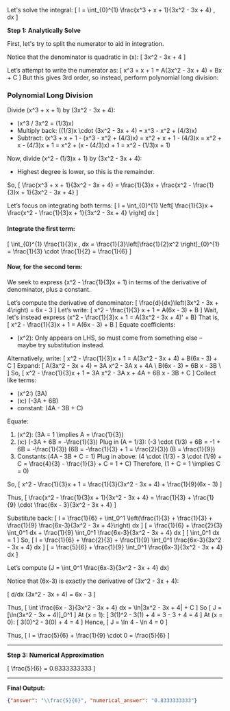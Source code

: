 Let's solve the integral:
\[
I = \int_{0}^{1} \frac{x^3 + x + 1}{3x^2 - 3x + 4} \, dx
\]

**Step 1: Analytically Solve**

First, let's try to split the numerator to aid in integration.

Notice that the denominator is quadratic in \(x\):
\[
3x^2 - 3x + 4
\]

Let’s attempt to write the numerator as:
\[
x^3 + x + 1 = A(3x^2 - 3x + 4) + Bx + C
\]
But this gives 3rd order, so instead, perform polynomial long division:

### Polynomial Long Division

Divide \(x^3 + x + 1\) by \(3x^2 - 3x + 4\):

- \(x^3 / 3x^2 = (1/3)x\)
- Multiply back: \((1/3)x \cdot (3x^2 - 3x + 4) = x^3 - x^2 + (4/3)x\)
- Subtract: \(x^3 + x + 1 - (x^3 - x^2 + (4/3)x) = x^2 + x + 1 - (4/3)x = x^2 + x - (4/3)x + 1 = x^2 + (x - (4/3)x) + 1 = x^2 - (1/3)x + 1\)

Now, divide \(x^2 - (1/3)x + 1\) by \(3x^2 - 3x + 4\):
- Highest degree is lower, so this is the remainder.

So,
\[
\frac{x^3 + x + 1}{3x^2 - 3x + 4} = \frac{1}{3}x + \frac{x^2 - \frac{1}{3}x + 1}{3x^2 - 3x + 4}
\]

Let’s focus on integrating both terms:
\[
I = \int_{0}^{1} \left[ \frac{1}{3}x + \frac{x^2 - \frac{1}{3}x + 1}{3x^2 - 3x + 4} \right] dx
\]

#### Integrate the first term:
\[
\int_{0}^{1} \frac{1}{3}x \, dx = \frac{1}{3}\left[\frac{1}{2}x^2 \right]_{0}^{1} = \frac{1}{3} \cdot \frac{1}{2} = \frac{1}{6}
\]

#### Now, for the second term:
We seek to express \(x^2 - \frac{1}{3}x + 1\) in terms of the derivative of denominator, plus a constant.

Let’s compute the derivative of denominator:
\[
\frac{d}{dx}\left(3x^2 - 3x + 4\right) = 6x - 3
\]
Let’s write:
\[
x^2 - \frac{1}{3} x + 1 = A(6x - 3) + B
\]
Wait, let's instead express \(x^2 - \frac{1}{3}x + 1 = A(3x^2 - 3x + 4)' + B\)
That is,
\[
x^2 - \frac{1}{3}x + 1 = A(6x - 3) + B
\]
Equate coefficients:
- \(x^2\): Only appears on LHS, so must come from something else – maybe try substitution instead.

Alternatively, write:
\[
x^2 - \frac{1}{3}x + 1 = A(3x^2 - 3x + 4) + B(6x - 3) + C
\]
Expand:
\[
A(3x^2 - 3x + 4) = 3A x^2 - 3A x + 4A \\
B(6x - 3) = 6B x - 3B \\
\]
So,
\[
x^2 - \frac{1}{3}x + 1 = 3A x^2 - 3A x + 4A + 6B x - 3B + C
\]
Collect like terms:
- \(x^2:\) \(3A\)
- \(x:\) \(-3A + 6B\)
- constant: \(4A - 3B + C\)

Equate:
1. \(x^2\): \(3A = 1 \implies A = \frac{1}{3}\)
2. \(x:\) \(-3A + 6B = -\frac{1}{3}\)
   Plug in \(A = 1/3\):
   \(-3 \cdot (1/3) + 6B = -1 + 6B = -\frac{1}{3}\)
   \(6B = -\frac{1}{3} + 1 = \frac{2}{3}\)
   \(B = \frac{1}{9}\)
3. Constants:\(4A - 3B + C = 1\)
   Plug in above:
   \(4 \cdot (1/3) - 3 \cdot (1/9) + C = \frac{4}{3} - \frac{1}{3} + C = 1 + C\)
   Therefore, \(1 + C = 1 \implies C = 0\)

So,
\[
x^2 - \frac{1}{3}x + 1 = \frac{1}{3}(3x^2 - 3x + 4) + \frac{1}{9}(6x - 3)
\]

Thus,
\[
\frac{x^2 - \frac{1}{3}x + 1}{3x^2 - 3x + 4} = \frac{1}{3} + \frac{1}{9} \cdot \frac{6x - 3}{3x^2 - 3x + 4}
\]

Substitute back:
\[
I = \frac{1}{6} + \int_0^1 \left(\frac{1}{3} + \frac{1}{3} + \frac{1}{9} \frac{6x-3}{3x^2 - 3x + 4}\right) dx
\]
\[
= \frac{1}{6} + \frac{2}{3} \int_0^1 dx + \frac{1}{9} \int_0^1 \frac{6x-3}{3x^2 - 3x + 4} dx
\]
\[
\int_0^1 dx = 1
\]
So,
\[
I = \frac{1}{6} + \frac{2}{3} + \frac{1}{9} \int_0^1 \frac{6x-3}{3x^2 - 3x + 4} dx
\]
\[
= \frac{5}{6} + \frac{1}{9} \int_0^1 \frac{6x-3}{3x^2 - 3x + 4} dx
\]

Let’s compute \(J = \int_0^1 \frac{6x-3}{3x^2 - 3x + 4} dx\)

Notice that \(6x-3\) is exactly the derivative of \(3x^2 - 3x + 4\):

\[
d/dx (3x^2 - 3x + 4) = 6x - 3
\]

Thus,
\[
\int \frac{6x - 3}{3x^2 - 3x + 4} dx = \ln|3x^2 - 3x + 4| + C
\]
So
\[
J = [\ln(3x^2 - 3x + 4)]_0^1
\]
At \(x = 1\):
\[
3(1)^2 - 3(1) + 4 = 3 - 3 + 4 = 4
\]
At \(x = 0\):
\[
3(0)^2 - 3(0) + 4 = 4
\]
Hence,
\[
J = \ln 4 - \ln 4 = 0
\]

Thus,
\[
I = \frac{5}{6} + \frac{1}{9} \cdot 0 = \frac{5}{6}
\]

---

**Step 3: Numerical Approximation**

\[
\frac{5}{6} = 0.8333333333
\]

---

**Final Output:**

```json
{"answer": "\\frac{5}{6}", "numerical_answer": "0.8333333333"}
```